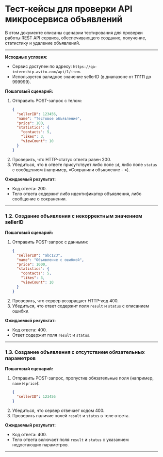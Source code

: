 # Тест-кейсы для проверки API микросервиса объявлений

В этом документе описаны сценарии тестирования для проверки работы REST API сервиса, обеспечивающего создание, получение, статистику и удаление объявлений.

---
**Исходные условия:**

- Сервис доступен по адресу: `https://qa-internship.avito.com/api/1/item`.
- Используется валидное значение sellerID (в диапазоне от 111111 до 999999).

**Пошаговый сценарий:**

1. Отправить POST-запрос с телом:
    ```json
    {
      "sellerID": 123456,
      "name": "Тестовое объявление",
      "price": 100,
      "statistics": {
        "contacts": 5,
        "likes": 3,
        "viewCount": 10
      }
    }
    ```
2. Проверить, что HTTP-статус ответа равен 200.
3. Убедиться, что в ответе присутствует либо поле `id`, либо поле `status` с сообщением (например, «Сохранили объявление - <UUID>»).

**Ожидаемый результат:**

- Код ответа: 200.
- Тело ответа содержит либо идентификатор объявления, либо сообщение о сохранении.

---
### 1.2. Создание объявления с некорректным значением sellerID

**Пошаговый сценарий:**

1. Отправить POST-запрос с данными:
    ```json
    {
      "sellerID": "abc123",
      "name": "Объявление с ошибкой",
      "price": 1000,
      "statistics": {
        "contacts": 5,
        "likes": 3,
        "viewCount": 10
      }
    }
    ```
2. Проверить, что сервер возвращает HTTP-код 400.
3. Убедиться, что ответ содержит поля `result` и `status` с описанием ошибки.

**Ожидаемый результат:**

- Код ответа: 400.
- Ответ содержит поля `result` и `status`.

---
### 1.3. Создание объявления с отсутствием обязательных параметров

**Пошаговый сценарий:**

1. Отправить POST-запрос, пропустив обязательные поля (например, `name` и `price`):
    ```json
    {
      "sellerID": 123456
    }
    ```
2. Убедиться, что сервер отвечает кодом 400.
3. Проверить наличие полей `result` и `status` в теле ответа.

**Ожидаемый результат:**

- Код ответа: 400.
- Тело ответа включает поля `result` и `status` с указанием недостающих параметров.

---





 
